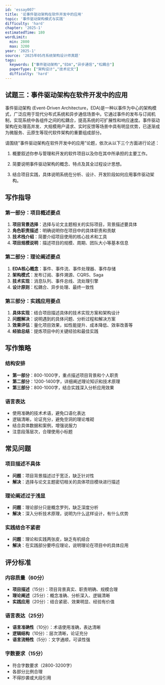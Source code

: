 ```yaml
---
id: 'essay007'
title: '论事件驱动架构在软件开发中的应用'
topic: '事件驱动架构模式与实践'
difficulty: 'hard'
chapter: '2025-1'
estimatedTime: 180
wordLimit:
  min: 2800
  max: 3200
year: '2025-1'
source: '2025年05月系统架构设计师真题'
tags:
  keywords: ["事件驱动架构","EDA","异步通信","松耦合"]
  paperType: ["架构设计","技术论文"]
  difficulty: 'hard'
---
```


## 试题三：事件驱动架构在软件开发中的应用

事件驱动架构 (Event-Driven Architecture，EDA)是一种以事件为中心的架构模式，广泛应用于现代分布式系统和异步通信场景中。它通过事件的发布与订阅机制，实现系统中各组件之间的松耦合，提高系统的可扩展性和响应速度。事件驱动架构在处理高并发、大规模用户请求、实时反馈等场景中具有明显优势，已逐渐成为微服务、云原生等现代软件架构的重要组成部分。

请围绕"事件驱动架构在软件开发中的应用”论题，依次从以下三个方面进行论述：

1.  概要叙述你参与管理和开发的软件项目以及你在其中所承担的主要工作。
    
2.  简要说明事件驱动架构的概念、特点及其全过程设计思想。
    
3.  结合项目实践，具体说明系统在分析、设计、开发阶段如何应用事件驱动架构。
<!-- ANSWER_START -->
## 写作指导

### 第一部分：项目概述要点

1. **项目背景选择**：选择与论文主题相关的实际项目，背景描述要具体
2. **角色职责描述**：明确说明你在项目中的具体职责和贡献
3. **技术栈介绍**：简要介绍项目使用的核心技术和工具
4. **项目规模说明**：描述项目的规模、周期、团队大小等基本信息

### 第二部分：理论阐述要点

1. **EDA核心概念**：事件、事件流、事件处理器、事件存储
2. **架构模式**：发布订阅、事件溯源、CQRS、Saga
3. **技术实现**：消息队列、事件总线、流处理引擎
4. **设计原则**：松耦合、异步处理、最终一致性

### 第三部分：实践应用要点

1. **具体实现**：结合项目描述具体的技术实现方案和架构设计
2. **问题解决**：说明遇到的具体问题、分析过程和解决方案
3. **效果评估**：量化项目效果，如性能提升、成本降低、效率改善等
4. **经验总结**：提炼项目中的关键经验和最佳实践

## 写作策略

### 结构安排
- **第一部分**：800-1000字，重点描述项目背景和个人职责
- **第二部分**：1200-1400字，详细阐述理论知识和技术原理
- **第三部分**：800-1000字，结合实践深入分析应用效果

### 语言表达
- 使用准确的技术术语，避免口语化表达
- 逻辑清晰，论证充分，避免空洞的理论堆砌
- 结合具体数据和案例，增强说服力
- 注意段落层次，合理使用小标题

## 常见问题

### 项目描述不具体
- **问题**：项目背景描述过于宽泛，缺乏针对性
- **解决**：选择与论文主题密切相关的具体项目模块进行描述

### 理论阐述过于浅显
- **问题**：理论部分只是概念罗列，缺乏深度分析
- **解决**：深入分析技术原理，说明为什么这样设计，有什么优势

### 实践结合不紧密
- **问题**：理论和实践两张皮，缺乏有机结合
- **解决**：在实践部分要呼应理论，说明理论在项目中的具体应用

## 评分标准

### 内容质量（60分）
- **项目描述**（15分）：项目背景真实、职责明确、规模合理
- **理论阐述**（25分）：概念准确、分析深入、逻辑清晰
- **实践应用**（20分）：结合紧密、效果明显、经验有价值

### 语言表达（25分）
- **语言准确性**（10分）：术语使用准确，表达清晰
- **逻辑结构**（10分）：层次清晰，论证充分
- **语言流畅性**（5分）：文字通顺，可读性强

### 字数要求（15分）
- 符合字数要求（2800-3200字）
- 各部分比例合理
- 不得抄袭或大段引用

<!-- ANSWER_END -->
